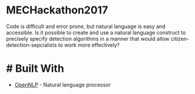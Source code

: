 # MECHackathon2017

Code is difficult and error prone, but natural language is easy and accessible. Is it possible to create and use a natural language construct to precisely specify detection algorithms in a manner that would allow citizen-detection-sepcialists to work more effectively?

# # Built With

* [OpenNLP](https://opennlp.apache.org/docs/1.8.3/manual/opennlp.html) - Natural language processor
